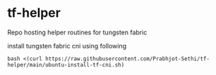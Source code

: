 # tf-helper

Repo hosting helper routines for tungsten fabric

install tungsten fabric cni using following
```
bash <(curl https://raw.githubusercontent.com/Prabhjot-Sethi/tf-helper/main/ubuntu-install-tf-cni.sh)
```
